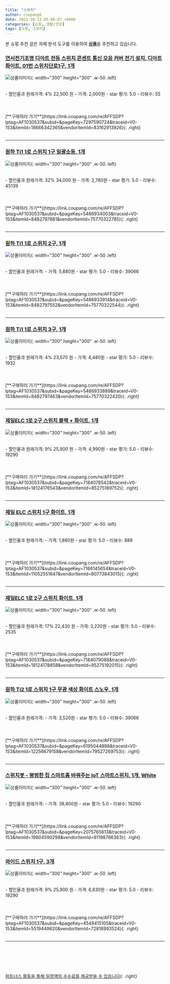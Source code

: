 ```yaml
---
title: "스위치"
author: coupang6
date: 2023-10-12 05:06:07 +0800
categories: [쇼핑, 생활/건강]
tags: [쇼핑, 스위치]
---
```


본 쇼핑 추천 글은 자체 분석 도구를 이용하여 [**상품**](https://link.coupang.com/a/bao1ui)을 추천하고 있습니다.

### [연서전기조명 디아트 전등 스위치 콘센트 통신 모음 커버 전기 설치, 디아트 화이트, 01번 스위치단로1구, 1개](https://link.coupang.com/re/AFFSDP?lptag=AF1030537&subid=&pageKey=7297590724&traceid=V0-153&itemId=18666342365&vendorItemId=83162913926)

![상품이미지](https://thumbnail7.coupangcdn.com/thumbnails/remote/230x230ex/image/vendor_inventory/1d60/a3370b12fa6c2dca5f2bdabbcdff8fe52b04e7266fc4b97a782dc94e4a9c.jpg){: width="300" height="300" .w-50 .left}


<br>
- 할인율과 원래가격: 4%  22,500   원
- 가격: 2,000원
- star 평가: 5.0
- 리뷰수: 55
<br>
<br>
<br>
<br>
[**구매하러 가기**](https://link.coupang.com/re/AFFSDP?lptag=AF1030537&subid=&pageKey=7297590724&traceid=V0-153&itemId=18666342365&vendorItemId=83162913926){: .right}
<br>
<br>

---

### [원하 Ti1 1로 스위치 1구 일괄소등, 1개](https://link.coupang.com/re/AFFSDP?lptag=AF1030537&subid=&pageKey=5486934003&traceid=V0-153&itemId=8482797881&vendorItemId=75770322785)

![상품이미지](https://thumbnail9.coupangcdn.com/thumbnails/remote/230x230ex/image/rs_quotation_api/suboypyz/f348bbda37fa445abb2f56d212ed6cd6.jpg){: width="300" height="300" .w-50 .left}


<br>
- 할인율과 원래가격: 32%  34,000   원
- 가격: 2,780원
- star 평가: 5.0
- 리뷰수: 45139
<br>
<br>
<br>
<br>
[**구매하러 가기**](https://link.coupang.com/re/AFFSDP?lptag=AF1030537&subid=&pageKey=5486934003&traceid=V0-153&itemId=8482797881&vendorItemId=75770322785){: .right}
<br>
<br>

---

### [원하 Ti1 1로 스위치 2구, 1개](https://link.coupang.com/re/AFFSDP?lptag=AF1030537&subid=&pageKey=5486933914&traceid=V0-153&itemId=8482797552&vendorItemId=75770322544)

![상품이미지](https://thumbnail9.coupangcdn.com/thumbnails/remote/230x230ex/image/rs_quotation_api/obhitwoh/c836fb6adb4841b19137177e5f494c94.jpg){: width="300" height="300" .w-50 .left}


<br>
- 할인율과 원래가격: 
- 가격: 5,880원
- star 평가: 5.0
- 리뷰수: 39066
<br>
<br>
<br>
<br>
[**구매하러 가기**](https://link.coupang.com/re/AFFSDP?lptag=AF1030537&subid=&pageKey=5486933914&traceid=V0-153&itemId=8482797552&vendorItemId=75770322544){: .right}
<br>
<br>

---

### [원하 Ti1 1로 스위치 3구, 1개](https://link.coupang.com/re/AFFSDP?lptag=AF1030537&subid=&pageKey=5486933889&traceid=V0-153&itemId=8482797463&vendorItemId=75770322420)

![상품이미지](https://thumbnail9.coupangcdn.com/thumbnails/remote/230x230ex/image/rs_quotation_api/scjhsafn/5dfae93fb8714f638d9b90ffaf3f7de5.jpg){: width="300" height="300" .w-50 .left}


<br>
- 할인율과 원래가격: 4%  23,570   원
- 가격: 4,480원
- star 평가: 5.0
- 리뷰수: 1932
<br>
<br>
<br>
<br>
[**구매하러 가기**](https://link.coupang.com/re/AFFSDP?lptag=AF1030537&subid=&pageKey=5486933889&traceid=V0-153&itemId=8482797463&vendorItemId=75770322420){: .right}
<br>
<br>

---

### [제일ELC 1로 2구 스위치 블랙 + 화이트, 1개](https://link.coupang.com/re/AFFSDP?lptag=AF1030537&subid=&pageKey=7184078542&traceid=V0-153&itemId=18124176543&vendorItemId=85275189752)

![상품이미지](https://thumbnail7.coupangcdn.com/thumbnails/remote/230x230ex/image/rs_quotation_api/dy8tulqw/5bdb6f5eed7742aba112ad263066193e.jpg){: width="300" height="300" .w-50 .left}


<br>
- 할인율과 원래가격: 9%  25,900   원
- 가격: 4,990원
- star 평가: 5.0
- 리뷰수: 19290
<br>
<br>
<br>
<br>
[**구매하러 가기**](https://link.coupang.com/re/AFFSDP?lptag=AF1030537&subid=&pageKey=7184078542&traceid=V0-153&itemId=18124176543&vendorItemId=85275189752){: .right}
<br>
<br>

---

### [제일 ELC 스위치 1구 화이트, 1개](https://link.coupang.com/re/AFFSDP?lptag=AF1030537&subid=&pageKey=7166145654&traceid=V0-153&itemId=11052551647&vendorItemId=80773843015)

![상품이미지](https://thumbnail8.coupangcdn.com/thumbnails/remote/230x230ex/image/vendor_inventory/0635/b482edecde37654a29b62427f0cca4c25cefe7332c729ff83a62193a9917.jpg){: width="300" height="300" .w-50 .left}


<br>
- 할인율과 원래가격: 
- 가격: 1,880원
- star 평가: 5.0
- 리뷰수: 889
<br>
<br>
<br>
<br>
[**구매하러 가기**](https://link.coupang.com/re/AFFSDP?lptag=AF1030537&subid=&pageKey=7166145654&traceid=V0-153&itemId=11052551647&vendorItemId=80773843015){: .right}
<br>
<br>

---

### [제일ELC 1로 2구 스위치 화이트, 1개](https://link.coupang.com/re/AFFSDP?lptag=AF1030537&subid=&pageKey=7184079088&traceid=V0-153&itemId=18124178858&vendorItemId=85275192015)

![상품이미지](https://thumbnail10.coupangcdn.com/thumbnails/remote/230x230ex/image/rs_quotation_api/se03w8rf/8c9ca7a85f154dc483d6310e20903ff7.jpg){: width="300" height="300" .w-50 .left}


<br>
- 할인율과 원래가격: 17%  22,430   원
- 가격: 3,220원
- star 평가: 5.0
- 리뷰수: 2535
<br>
<br>
<br>
<br>
[**구매하러 가기**](https://link.coupang.com/re/AFFSDP?lptag=AF1030537&subid=&pageKey=7184079088&traceid=V0-153&itemId=18124178858&vendorItemId=85275192015){: .right}
<br>
<br>

---

### [원하 Ti2 1로 스위치 1구 무광 색상 화이트 스노우, 1개](https://link.coupang.com/re/AFFSDP?lptag=AF1030537&subid=&pageKey=6195044898&traceid=V0-153&itemId=12256679158&vendorItemId=79527269753)

![상품이미지](https://thumbnail10.coupangcdn.com/thumbnails/remote/230x230ex/image/rs_quotation_api/s4czzebx/40b7609fb1204eb59c6a35192009633f.jpg){: width="300" height="300" .w-50 .left}


<br>
- 할인율과 원래가격: 
- 가격: 3,520원
- star 평가: 5.0
- 리뷰수: 39066
<br>
<br>
<br>
<br>
[**구매하러 가기**](https://link.coupang.com/re/AFFSDP?lptag=AF1030537&subid=&pageKey=6195044898&traceid=V0-153&itemId=12256679158&vendorItemId=79527269753){: .right}
<br>
<br>

---

### [스위치봇 - 평범한 집 스마트홈 바꿔주는 IoT 스마트스위치, 1개, White](https://link.coupang.com/re/AFFSDP?lptag=AF1030537&subid=&pageKey=2075765613&traceid=V0-153&itemId=19804590298&vendorItemId=81198766363)

![상품이미지](https://thumbnail7.coupangcdn.com/thumbnails/remote/230x230ex/image/vendor_inventory/98c3/f3e1491957daaa9c10ce28931da16eb1fdf047072bef0523202b175e2413.jpg){: width="300" height="300" .w-50 .left}


<br>
- 할인율과 원래가격: 
- 가격: 38,800원
- star 평가: 5.0
- 리뷰수: 19290
<br>
<br>
<br>
<br>
[**구매하러 가기**](https://link.coupang.com/re/AFFSDP?lptag=AF1030537&subid=&pageKey=2075765613&traceid=V0-153&itemId=19804590298&vendorItemId=81198766363){: .right}
<br>
<br>

---

### [와이드 스위치 1구, 3개](https://link.coupang.com/re/AFFSDP?lptag=AF1030537&subid=&pageKey=4549415105&traceid=V0-153&itemId=5519449820&vendorItemId=72818993524)

![상품이미지](https://thumbnail9.coupangcdn.com/thumbnails/remote/230x230ex/image/retail/images/2020/11/05/17/8/cf9a15b2-bbaa-48b3-a3e6-d99e9073bb76.jpg){: width="300" height="300" .w-50 .left}


<br>
- 할인율과 원래가격: 9%  25,900   원
- 가격: 6,830원
- star 평가: 5.0
- 리뷰수: 19290
<br>
<br>
<br>
<br>
[**구매하러 가기**](https://link.coupang.com/re/AFFSDP?lptag=AF1030537&subid=&pageKey=4549415105&traceid=V0-153&itemId=5519449820&vendorItemId=72818993524){: .right}
<br>
<br>

---
<br><br><br><br><br> [파트너스 활동을 통해 일정액의 수수료를 제공받을 수 있습니다](https://link.coupang.com/a/bao1ui){: .right}